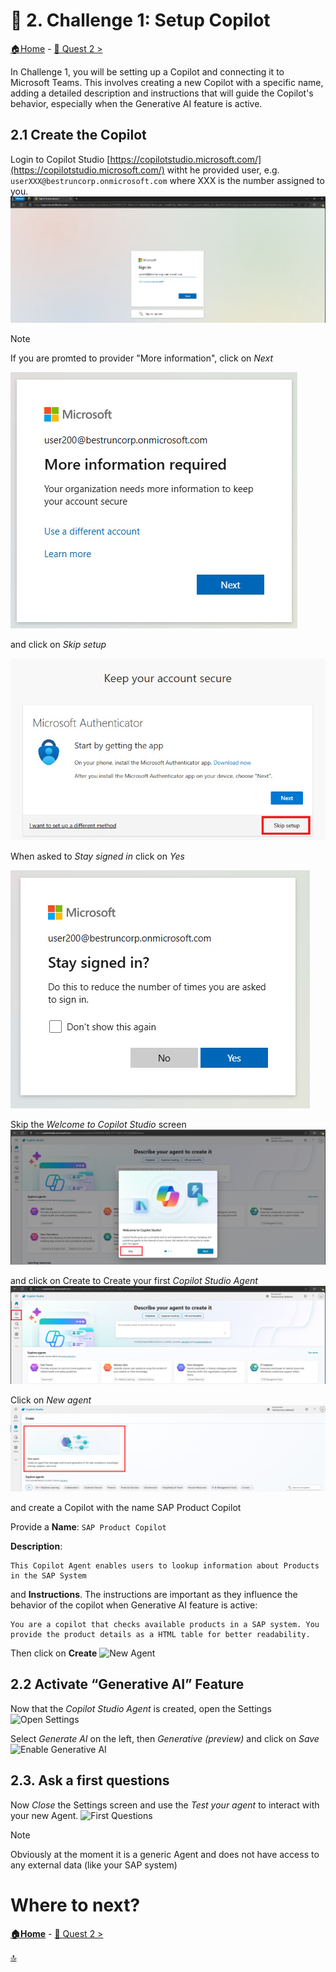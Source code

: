 # 🤖 2. Challenge 1: Setup Copilot
[🏠Home](../README.md) - [🔌 Quest 2 >](Quest2.md)

In Challenge 1, you will be setting up a Copilot and connecting it to Microsoft Teams. This involves creating a new Copilot with a specific name, adding a detailed description and instructions that will guide the Copilot's behavior, especially when the Generative AI feature is active.

## 2.1 Create the Copilot
Login to Copilot Studio [https://copilotstudio.microsoft.com/](https://copilotstudio.microsoft.com/) witht he provided user, e.g. ```userXXX@bestruncorp.onmicrosoft.com``` where XXX is the number assigned to you. 
![Sign in to Cpilot](../images/SignInToCopilot.jpg)

> [!Note]
> If you are promted to provider "More information", click on *Next*
> 
> ![More information](../images/MoreInfo.jpg)
> 
> and click on *Skip setup*
> 
> ![Skip Setup](../images/SkipSetup.jpg)
> 

When asked to *Stay signed in* click on *Yes*

![Stay Signedin](../images/StaySignedIn.jpg)

Skip the *Welcome to Copilot Studio* screen
![Welcome to Copilot Studio](../images/WelcometoCopilotStudio.jpg)

and click on Create to Create your first *Copilot Studio Agent*
![Create Agent](../images/CreateAgent.jpg)

Click on *New agent*
![New Agent](../images/NewAgent.jpg)

and create a Copilot with the name SAP Product Copilot
 

Provide a **Name**: ```SAP Product Copilot```

**Description**: 
```text 
This Copilot Agent enables users to lookup information about Products in the SAP System
````

and **Instructions**. The instructions are important as they influence the behavior of the copilot when Generative AI feature is active:
````text
You are a copilot that checks available products in a SAP system. You provide the product details as a HTML table for better readability.
````

Then click on **Create**
![New Agent](../images/CreateSAPProductCopilot.jpg)



 
## 2.2 Activate “Generative AI” Feature
Now that the *Copilot Studio Agent* is created, open the Settings
![Open Settings](../images/OpenSettings.jpg)

Select *Generate AI* on the left, then *Generative (preview)* and click on *Save*
![Enable Generative AI](../images/EnableGenAi.jpg)


## 2.3. Ask a first questions
Now *Close* the Settings screen and use the *Test your agent* to interact with your new Agent. 
![First Questions](../images/FirstQuestion.jpg)

>[!Note]
> Obviously at the moment it is a generic Agent and does not have access to any external data (like your SAP system)

 


# Where to next?

**[🏠Home](../README.md)** - [🔌 Quest 2 >](Quest2.md)

[🔝](#)